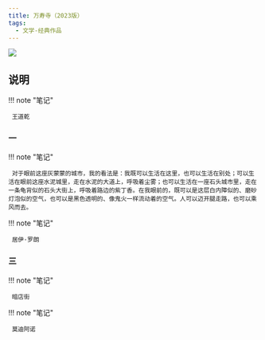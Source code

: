 ```yaml
---
title: 万寿寺（2023版）
tags:
  - 文学-经典作品
---
```


![](https://cdn.weread.qq.com/weread/cover/89/yuewen_912829/s_yuewen_9128291699955336.jpg)


## 说明




!!! note "笔记"

	 王道乾 


### 一




!!! note "笔记"

	 对于眼前这座灰蒙蒙的城市，我的看法是：我既可以生活在这里，也可以生活在别处；可以生活在眼前这座水泥城里，走在水泥的大道上，呼吸着尘雾；也可以生活在一座石头城市里，走在一条龟背似的石头大街上，呼吸着路边的紫丁香。在我眼前的，既可以是这层白内障似的、磨砂灯泡似的空气，也可以是黑色透明的、像鬼火一样流动着的空气。人可以迈开腿走路，也可以乘风而去。 


!!! note "笔记"

	 居伊·罗朗 


### 三




!!! note "笔记"

	 暗店街 


!!! note "笔记"

	 莫迪阿诺 

